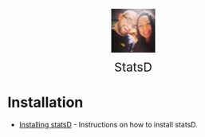 <img
    src="./images/BrentAndMandi.jpg"
    width="88"
    style="display: block; width: 88px; margin: auto; margin-bottom: 1em"
/><span style="display: block; text-align: center; font-size: 1.75em;"> StatsD </span>

# Installation
- [Installing statsD](/learn_to_code/statsd/statsd_install) - Instructions on how to install statsD.  
